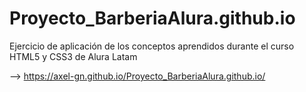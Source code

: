 # Proyecto_BarberiaAlura.github.io
Ejercicio de aplicación de los conceptos aprendidos durante el curso HTML5 y CSS3 de Alura Latam

--> https://axel-gn.github.io/Proyecto_BarberiaAlura.github.io/

